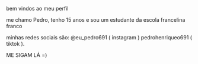 bem vindos ao meu perfil

me chamo Pedro, tenho 15 anos e sou um estudante da escola francelina franco

minhas redes sociais são: @eu_pedro691 ( instagram )
                        pedrohenriqueo691 ( tiktok ).

ME SIGAM LÁ =) 
